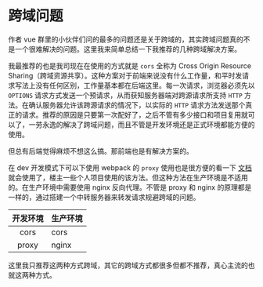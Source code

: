 # 跨域问题

作者 vue 群里的小伙伴们问的最多的问题还是关于跨域的，其实跨域问题真的不是一个很难解决的问题。这里我来简单总结一下我推荐的几种跨域解决方案。

我最推荐的也是我司现在在使用的方式就是 `cors` 全称为 Cross Origin Resource Sharing（跨域资源共享）。这种方案对于前端来说没有什么工作量，和平时发请求写法上没有任何区别，工作量基本都在后端这里。每一次请求，浏览器必须先以 `OPTIONS` 请求方式发送一个预请求，从而获知服务器端对跨源请求所支持 `HTTP` 方法。在确认服务器允许该跨源请求的情况下，以实际的 `HTTP` 请求方法发送那个真正的请求。推荐的原因是只要第一次配好了，之后不管有多少接口和项目复用就可以了，一劳永逸的解决了跨域问题，而且不管是开发环境还是正式环境都能方便的使用。

但总有后端觉得麻烦不想这么搞。那前端也是有解决方案的。

在 dev 开发模式下可以下使用 webpack 的 `proxy` 使用也是很方便的看一下 [文档](https://doc.webpack-china.org/configuration/dev-server/#devserver-proxy) 就会使用了，楼主一些个人项目使用的该方法。但这种方法在生产环境是不适用的。在生产环境中需要使用 nginx 反向代理。不管是 proxy 和 nginx 的原理都是一样的，通过搭建一个中转服务器来转发请求规避跨域的问题。

| 开发环境 | 生产环境   |
| :--------:   | -----  |
|    cors    |  cors  |
|    proxy    |  nginx  |

这里我只推荐这两种方式跨域，其它的跨域方式都很多但都不推荐，真心主流的也就这两种方式。
